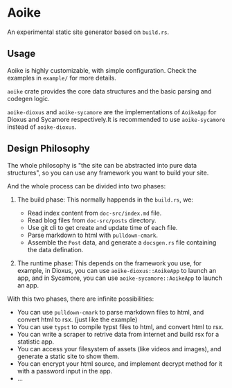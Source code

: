 # Aoike

An experimental static site generator based on `build.rs`.

## Usage

Aoike is highly customizable, with simple configuration. Check the examples in `example/` for more details.

`aoike` crate provides the core data structures and the basic parsing and codegen logic.

`aoike-dioxus` and `aoike-sycamore` are the implementations of `AoikeApp` for Dioxus and Sycamore respectively.It is recommended to use `aoike-sycamore` instead of `aoike-dioxus`.

## Design Philosophy

The whole philosophy is "the site can be abstracted into pure data structures", so you can use any framework you want to build your site.

And the whole process can be divided into two phases:

1. The build phase:
    This normally happends in the `build.rs`, we:

    - Read index content from `doc-src/index.md` file.
    - Read blog files from `doc-src/posts` directory.
    - Use git cli to get create and update time of each file.
    - Parse markdown to html with `pulldown-cmark`.
    - Assemble the `Post` data, and generate a `docsgen.rs` file containing the data defination.

2. The runtime phase:
    This depends on the framework you use, for example, in Dioxus, you can use `aoike-dioxus::AoikeApp` to launch an app, and in Sycamore, you can use `aoike-sycamore::AoikeApp` to launch an app.

With this two phases, there are infinite possibilities:
- You can use `pulldown-cmark` to parse markdown files to html, and convert html to rsx. (just like the example)
- You can use `typst` to compile typst files to html, and convert html to rsx.
- You can write a scraper to retrive data from internet and build rsx for a statistic app.
- You can access your filesystem of assets (like videos and images), and generate a static site to show them.
- You can encrypt your html source, and implement decrypt method for it with a password input in the app.
- ...
